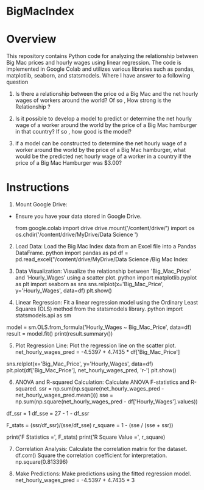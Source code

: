 # BigMacIndex

# Overview
This repository contains Python code for analyzing the relationship between Big Mac prices and hourly wages using linear regression. The code is implemented in Google Colab and utilizes various libraries such as pandas, matplotlib, seaborn, and statsmodels.
Where I have answer to a following question

1. Is there a relationship between the price od a Big Mac and the net hourly wages of workers around the world? Of so , How strong is the Relationship ?

2. Is it possible to develop a model to predict or determine the net hourly wage of a worker around the world by the price of a Big Mac hamburger in that country? If so , how good is the model?

3. if a model can be constructed to determine the net hourly wage of a worker around the world by the price of a Big Mac hamburger, what would be the predicted net hourly wage of a worker in a country if the price of a Big Mac Hamburger was $3.00?

# Instructions
1. Mount Google Drive:
* Ensure you have your data stored in Google Drive.
  
  from google.colab import drive
  drive.mount('/content/drive/')
  import os
  os.chdir('/content/drive/MyDrive/Data Science ')

2. Load Data:
Load the Big Mac Index data from an Excel file into a Pandas DataFrame.
python
import pandas as pd
df = pd.read_excel("/content/drive/MyDrive/Data Science /Big Mac Index

3. Data Visualization:
Visualize the relationship between 'Big_Mac_Price' and 'Hourly_Wages' using a scatter plot.
python
import matplotlib.pyplot as plt
import seaborn as sns
sns.relplot(x='Big_Mac_Price', y='Hourly_Wages', data=df)
plt.show()

4. Linear Regression:
Fit a linear regression model using the Ordinary Least Squares (OLS) method from the statsmodels library.
python
import statsmodels.api as sm

model = sm.OLS.from_formula('Hourly_Wages ~ Big_Mac_Price', data=df)
result = model.fit()
print(result.summary())

5. Plot Regression Line:
Plot the regression line on the scatter plot.
net_hourly_wages_pred = -4.5397 +  4.7435 * df['Big_Mac_Price']

sns.relplot(x='Big_Mac_Price', y='Hourly_Wages', data=df)
plt.plot(df['Big_Mac_Price'], net_hourly_wages_pred, 'r-')
plt.show()

6. ANOVA and R-squared Calculation:
Calculate ANOVA F-statistics and R-squared.
ssr = np.sum(np.square(net_hourly_wages_pred - net_hourly_wages_pred.mean()))
sse = np.sum(np.square(net_hourly_wages_pred - df['Hourly_Wages'].values))

df_ssr = 1
df_sse = 27 - 1 - df_ssr

F_stats = (ssr/df_ssr)/(sse/df_sse)
r_square = 1 - (sse / (sse + ssr))

print('F Statistics =', F_stats)
print('R Square Value =', r_square)

7. Correlation Analysis:
Calculate the correlation matrix for the dataset.
df.corr()
Square the correlation coefficient for interpretation.
np.square(0.813396)

8. Make Predictions:
Make predictions using the fitted regression model.
net_hourly_wages_pred = -4.5397 +  4.7435 * 3


